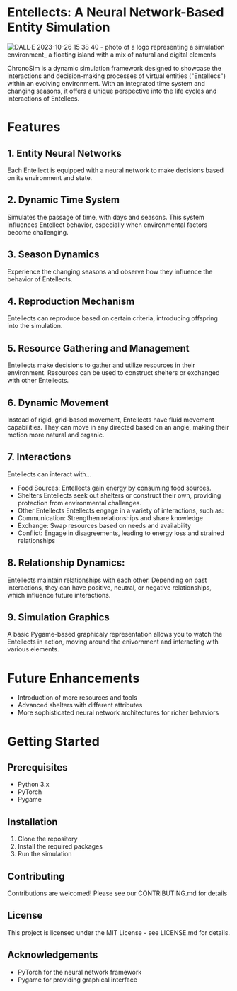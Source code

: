 # Entellects: A Neural Network-Based Entity Simulation

![DALL·E 2023-10-26 15 38 40 - photo of a logo representing a simulation environment_ a floating island with a mix of natural and digital elements](https://github.com/WarmMilkCodes/ChronoSim/assets/87686876/8c1cb444-3a92-4e9a-ac8a-04e7bae77b38)


ChronoSim is a dynamic simulation framework designed to showcase the interactions and decision-making processes of virtual entities ("Entellecs") within an evolving environment. With an integrated time system and changing seasons, it offers a unique perspective into the life cycles and interactions of Entellecs.

# Features
## 1. Entity Neural Networks
Each Entellect is equipped with a neural network to make decisions based on its environment and state.
## 2. Dynamic Time System
Simulates the passage of time, with days and seasons. This system influences Entellect behavior, especially when environmental factors become challenging.
## 3. Season Dynamics
Experience the changing seasons and observe how they influence the behavior of Entellects.
## 4. Reproduction Mechanism
Entellects can reproduce based on certain criteria, introducing offspring into the simulation.
## 5. Resource Gathering and Management
Entellects make decisions to gather and utilize resources in their environment. Resources can be used to construct shelters or exchanged with other Entellects.
## 6. Dynamic Movement
Instead of rigid, grid-based movement, Entellects have fluid movement capabilities. They can move in any directed based on an angle, making their motion more natural and organic.
## 7. Interactions
Entellects can interact with...
- Food Sources:
Entellects gain energy by consuming food sources.
- Shelters
Entellects seek out shelters or construct their own, providing protection from environmental challenges.
- Other Entellects
Entellects engage in a variety of interactions, such as:
- Communication: Strengthen relationships and share knowledge
- Exchange: Swap resources based on needs and availability
- Conflict: Engage in disagreements, leading to energy loss and strained relationships
## 8. Relationship Dynamics:
Entellects maintain relationships with each other. Depending on past interactions, they can have positive, neutral, or negative relationships, which influence future interactions.
## 9. Simulation Graphics
A basic Pygame-based graphicaly representation allows you to watch the Entellects in action, moving around the enivornment and interacting with various elements.



# Future Enhancements
- Introduction of more resources and tools
- Advanced shelters with different attributes
- More sophisticated neural network architectures for richer behaviors
 
# Getting Started
## Prerequisites
- Python 3.x
- PyTorch
- Pygame

## Installation
1. Clone the repository
2. Install the required packages
3. Run the simulation

## Contributing
Contributions are welcomed! Please see our CONTRIBUTING.md for details

## License
This project is licensed under the MIT License - see LICENSE.md for details.

## Acknowledgements
- PyTorch for the neural network framework
- Pygame for providing graphical interface
